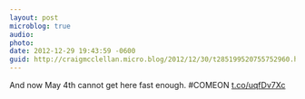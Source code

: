```yaml
---
layout: post
microblog: true
audio: 
photo: 
date: 2012-12-29 19:43:59 -0600
guid: http://craigmcclellan.micro.blog/2012/12/30/t285199520755752960.html
---
```

And now May 4th cannot get here fast enough. #COMEON [t.co/uqfDv7Xc](http://t.co/uqfDv7Xc)
